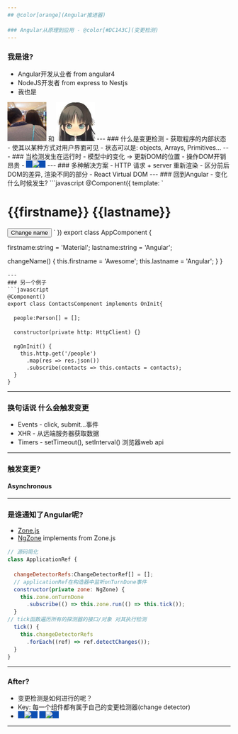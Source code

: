 ```yaml
---
## @color[orange](Angular推进器)

### Angular从原理到应用 - @color[#DC143C](变更检测)
---
```

### 我是谁?
- Angular开发从业者 from angular4
- NodeJS开发者 from express to Nestjs
- 我也是
<img src="assets/img/logo1.jpg" width="88">
和
<img src="assets/img/logo2.jpg" width="88">
---
### 什么是变更检测
- 获取程序的内部状态
- 使其以某种方式对用户界面可见
- 状态可以是: objects, Arrays, Primitives...
---
### 当检测发生在运行时
- 模型中的变化 -> 更新DOM的位置
- 操作DOM开销昂贵
- <img style="background: #0c4eb2; padding: 0 1em; width: 300px;text-align: center" src="https://blog.thoughtram.io/images/cd-4.svg">
---
### 多种解决方案
- HTTP 请求 + server 重新渲染
- 区分前后DOM的差异, 渲染不同的部分
- React Virtual DOM
---
### 回到Angular
- 变化什么时候发生?
```javascript
@Component({
  template: `
    <h1>{{firstname}} {{lastname}}</h1>
    <button (click)="changeName()">Change name</button>
  `
})
export class AppComponent {

  firstname:string = 'Material';
  lastname:string = 'Angular';

  changeName() {
    this.firstname = 'Awesome';
    this.lastname = 'Angular';
  }
}
```
---
### 另一个例子
```javascript
@Component()
export class ContactsComponent implements OnInit{

  people:Person[] = [];

  constructor(private http: HttpClient) {}

  ngOnInit() {
    this.http.get('/people')
      .map(res => res.json())
      .subscribe(contacts => this.contacts = contacts);
  }
}
```
---
### 换句话说 什么会触发变更
- Events - click, submit...事件
- XHR - 从远端服务器获取数据
- Timers - setTimeout(), setInterval() 浏览器web api
---
### 触发变更?

#### Asynchronous
---
### 是谁通知了Angular呢? 
- [Zone.js](https://github.com/angular/zone.js#augmenting-a-zones-hook)
- [NgZone](https://angular.io/api/core/NgZone) implements from Zone.js
```javascript
// 源码简化
class ApplicationRef {

  changeDetectorRefs:ChangeDetectorRef[] = [];
  // applicationRef在构造器中监听onTurnDone事件
  constructor(private zone: NgZone) {
    this.zone.onTurnDone
      .subscribe(() => this.zone.run(() => this.tick());
  }
// tick函数遍历所有的探测器的接口/对象 对其执行检测
  tick() {
    this.changeDetectorRefs
      .forEach((ref) => ref.detectChanges());
  }
}
```
---
### After?
- 变更检测是如何进行的呢？
- Key: 每一个组件都有属于自己的变更检测器(change detector)
- <img style="background: #0c4eb2; padding: 0 1em; width: 300px" src="https://blog.thoughtram.io/images/cd-tree-2.svg"> <img style="background: #0c4eb2; padding: 0 1em; width: 300px" src="https://blog.thoughtram.io/images/cd-tree-7.svg">
---

